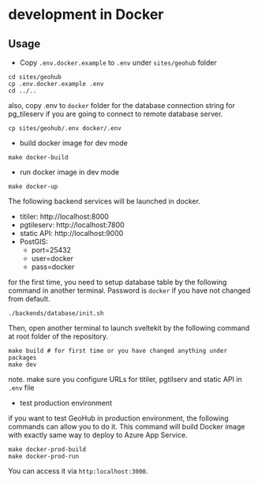 # development in Docker

## Usage

- Copy `.env.docker.example` to `.env` under `sites/geohub` folder

```shell
cd sites/geohub
cp .env.docker.example .env
cd ../..
```

also, copy .env to `docker` folder for the database connection string for pg_tileserv if you are going to connect to remote database server.

```shell
cp sites/geohub/.env docker/.env
```

- build docker image for dev mode

```shell
make docker-build
```

- run docker image in dev mode

```shell
make docker-up
```

The following backend services will be launched in docker.

- titiler: http://localhost:8000
- pgtileserv: http://localhost:7800
- static API: http://localhost:9000
- PostGIS:
  - port=25432
  - user=docker
  - pass=docker

for the first time, you need to setup database table by the following command in another terminal. Password is `docker` if you have not changed from default.

```shell
./backends/database/init.sh
```

Then, open another terminal to launch sveltekit by the following command at root folder of the repository.

```shell
make build # for first time or you have changed anything under packages
make dev
```

note. make sure you configure URLs for titiler, pgtilserv and static API in `.env` file

- test production environment

if you want to test GeoHub in production environment, the following commands can allow you to do it. This command will build Docker image with exactly same way to deploy to Azure App Service.

```shell
make docker-prod-build
make docker-prod-run
```

You can access it via `http:localhost:3000`.
